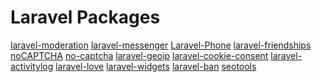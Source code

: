Laravel Packages
================

[laravel-moderation](https://github.com/hootlex/laravel-moderation)
[laravel-messenger](https://github.com/cmgmyr/laravel-messenger)
[Laravel-Phone](https://github.com/Propaganistas/Laravel-Phone)
[laravel-friendships](https://github.com/hootlex/laravel-friendships)
[noCAPTCHA](https://github.com/ARCANEDEV/noCAPTCHA)
[no-captcha](https://github.com/anhskohbo/no-captcha)
[laravel-geoip](https://github.com/Torann/laravel-geoip)
[laravel-cookie-consent](https://github.com/spatie/laravel-cookie-consent)
[laravel-activitylog](https://github.com/spatie/laravel-activitylog)
[laravel-love](https://github.com/cybercog/laravel-love)
[laravel-widgets](https://github.com/arrilot/laravel-widgets)
[laravel-ban](https://github.com/cybercog/laravel-ban)
[seotools](https://github.com/artesaos/seotools)

